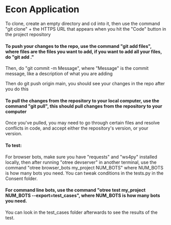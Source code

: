 # Econ Application
To clone, create an empty directory and cd into it, then use the command "git clone" + the HTTPS URL that appears when you hit the "Code" button in the project repository

#### To push your changes to the repo, use the command "git add files", where files are the files you want to add, if you want to add all your files, do "git add ."

Then, do "git commit -m Message", where "Message" is the commit message, like a description of what you are adding

Then do git push origin main, you should see your changes in the repo after you do this


#### To pull the changes from the repository to your local computer, use the command "git pull", this should pull changes from the repository to your computer 

Once you've pulled, you may need to go through certain files and resolve conflicts in code, and accept either the repository's version, or your version. 



#### To test:
For browser bots, make sure you have "requests" and "ws4py" installed locally, then after running "otree devserver" in another terminal, use
the command "otree browser_bots my_project NUM_BOTS" where NUM_BOTS is how many bots you need. You can tweak conditions in the tests.py in the Consent folder.

#### For command line bots, use the command "otree test my_project NUM_BOTS --export=test_cases", where NUM_BOTS is how many bots you need. 
You can look in the test_cases folder afterwards to see the results of the test. 
